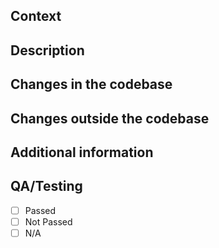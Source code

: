 ## Context
<!-- Gives the reviewer some context about the work and why this change is being made, the WHY you are doing this. -->

## Description
<!-- Provide a detailed description of how exactly this task will be accomplished. This can be something technical. What specific steps will be taken to achieve the goal? -->

## Changes in the codebase
<!-- This is where becomes technical. Here is where you can be more focused on the engineering side of your solution. -->

## Changes outside the codebase
<!-- If you have made changes to external services, need to add additional values to the job settings, or need to add something new to the database, explain it here. -->

## Additional information
<!-- Provide any additional information that might be useful to the reviewer in evaluating this pull request. -->

## QA/Testing
- [ ] Passed
- [ ] Not Passed
- [ ] N/A
